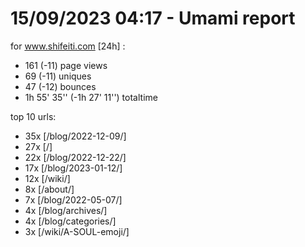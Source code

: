 # 15/09/2023 04:17 - Umami report
for www.shifeiti.com [24h] :

 - 161 (-11) page views
 - 69 (-11) uniques
 - 47 (-12) bounces
 - 1h 55' 35'' (-1h 27' 11'') totaltime


top 10 urls:
 - 35x [/blog/2022-12-09/]
 - 27x [/]
 - 22x [/blog/2022-12-22/]
 - 17x [/blog/2023-01-12/]
 - 12x [/wiki/]
 - 8x [/about/]
 - 7x [/blog/2022-05-07/]
 - 4x [/blog/archives/]
 - 4x [/blog/categories/]
 - 3x [/wiki/A-SOUL-emoji/]


